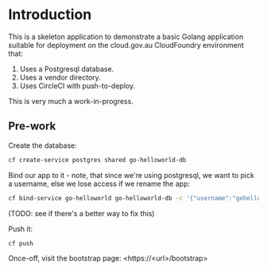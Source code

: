# Introduction
This is a skeleton application to demonstrate a basic Golang application suitable for deployment on the cloud.gov.au CloudFoundry environment that:

1. Uses a Postgresql database.
2. Uses a vendor directory.
3. Uses CircleCI with push-to-deploy.

This is very much a work-in-progress.

## Pre-work

Create the database:

```bash
cf create-service postgres shared go-helloworld-db
```

Bind our app to it - note, that since we're using postgresql, we want to pick a username, else we lose access if we rename the app:

```bash
cf bind-service go-helloworld go-helloworld-db -c '{"username":"gohelloworlduser"}'
```

(TODO: see if there's a better way to fix this)

Push it:

```bash
cf push
```

Once-off, visit the bootstrap page: <https://\<url\>/bootstrap>